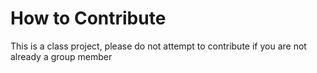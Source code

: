 # How to Contribute

This is a class project, please do not attempt to contribute if you are not already a group member
